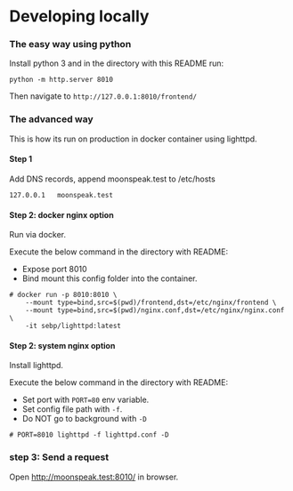 # Developing locally

### The easy way using python

Install python 3 and in the directory with this README run:
```
python -m http.server 8010
```

Then navigate to `http://127.0.0.1:8010/frontend/`


### The advanced way

This is how its run on production in docker container using lighttpd.

#### Step 1

Add DNS records, append moonspeak.test to /etc/hosts
```
127.0.0.1	moonspeak.test
```

#### Step 2: docker nginx option

Run via docker. 

Execute the below command in the directory with README:

- Expose port 8010
- Bind mount this config folder into the container.

```
# docker run -p 8010:8010 \
    --mount type=bind,src=$(pwd)/frontend,dst=/etc/nginx/frontend \
    --mount type=bind,src=$(pwd)/nginx.conf,dst=/etc/nginx/nginx.conf \
    -it sebp/lighttpd:latest
```


#### Step 2: system nginx option

Install lighttpd. 

Execute the below command in the directory with README:

- Set port with `PORT=80` env variable.
- Set config file path with `-f`.
- Do NOT go to background with `-D`

```
# PORT=8010 lighttpd -f lighttpd.conf -D
```


### step 3: Send a request

Open http://moonspeak.test:8010/ in browser.
